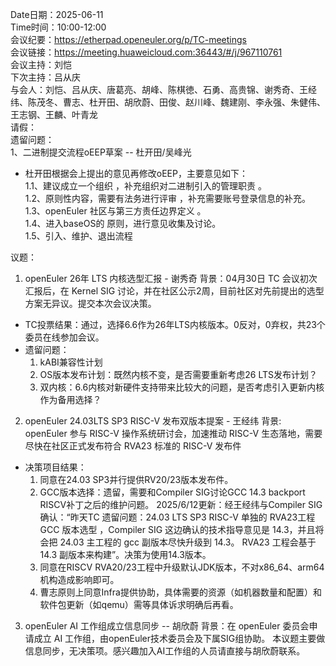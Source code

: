 Date日期：2025-06-11  
Time时间：10:00-12:00  
会议纪要：https://etherpad.openeuler.org/p/TC-meetings  
会议链接：https://meeting.huaweicloud.com:36443/#/j/967110761  
会议主持：刘恺  
下次主持：吕从庆  
与会人：刘恺、吕从庆、唐葛亮、胡峰、陈棋徳、石勇、高贵锦、谢秀奇、王经纬、陈茂冬、曹志、杜开田、胡欣蔚、田俊、赵川峰、魏建刚、李永强、朱健伟、王志钢、王麟、叶青龙  
请假：  
遗留问题：  
1、二进制提交流程oEEP草案 -- 杜开田/吴峰光  
  - 杜开田根据会上提出的意见再修改oEEP，主要意见如下：  
 1.1、建议成立一个组织  ，补充组织对二进制引入的管理职责 。  
 1.2、原则性内容，需要有法务进行评审 ，补充需要账号登录信息的补充。  
 1.3、openEuler 社区与第三方责任边界定义 。  
 1.4、进入baseOS的 原则，进行意见收集及讨论。  
 1.5、引入、维护、退出流程  
  
议题： 

1. openEuler 26年 LTS 内核选型汇报   - 谢秀奇
背景：04月30日 TC 会议初次汇报后，在 Kernel SIG 讨论，并在社区公示2周，目前社区对先前提出的选型方案无异议。提交本次会议决策。
  - TC投票结果：通过，选择6.6作为26年LTS内核版本。0反对，0弃权，共23个委员在线参加会议。
  - 遗留问题：
    1. kABI兼容性计划
    2. OS版本发布计划：既然内核不变，是否需要重新考虑26 LTS发布计划？
    3. 双内核：6.6内核对新硬件支持带来比较大的问题，是否考虑引入更新内核作为备用选择？

2. openEuler 24.03LTS SP3 RISC-V 发布双版本提案 - 王经纬
背景: openEuler 参与 RISC-V 操作系统研讨会，加速推动 RISC-V 生态落地，需要尽快在社区正式发布符合 RVA23 标准的 RISC-V 发布件
  - 决策项目结果：
    1. 同意在24.03 SP3并行提供RV20/23版本发布件。
    2. GCC版本选择：遗留，需要和Compiler SIG讨论GCC 14.3 backport RISCV补丁之后的维护问题。
      2025/6/12更新：经王经纬与Compiler SIG确认：“昨天TC 遗留问题：24.03 LTS SP3 RISC-V 单独的 RVA23工程 GCC 版本选型 ，Compiler SIG 这边确认的技术指导意见是 14.3，并且将会把  24.03 主工程的 gcc 副版本尽快升级到 14.3。  RVA23 工程会基于 14.3 副版本来构建”。决策为使用14.3版本。
    3. 同意在RISCV RVA20/23工程中升级默认JDK版本，不对x86_64、arm64机构造成影响即可。
    4. 曹志原则上同意Infra提供协助，具体需要的资源（如机器数量和配置）和软件包更新（如qemu）需等具体诉求明确后再看。

3. openEuler AI 工作组成立信息同步 -- 胡欣蔚
背景：在 openEuler 委员会申请成立 AI 工作组，由openEuler技术委员会及下属SIG组协助。
  本议题主要做信息同步，无决策项。感兴趣加入AI工作组的人员请直接与胡欣蔚联系。